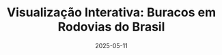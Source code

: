 ---
title: "Visualização Interativa: Buracos em Rodovias do Brasil"
date: 2025-05-11 # Ou a data que preferir
layout: "layout_mapa_dedicado" # Nome do layout HTML customizado que vamos criar
# Outros metadados que você queira, como categories, tags, etc.
# categories: ["Mapas", "Dados"]
# tags: ["rodovias", "leaflet"]
---